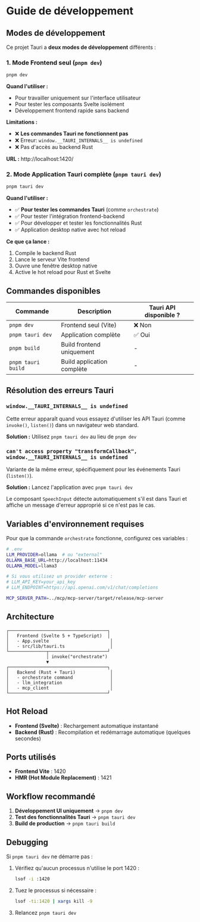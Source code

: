 # Guide de développement

## Modes de développement

Ce projet Tauri a **deux modes de développement** différents :

### 1. Mode Frontend seul (`pnpm dev`)

```bash
pnpm dev
```

**Quand l'utiliser :**
- Pour travailler uniquement sur l'interface utilisateur
- Pour tester les composants Svelte isolément
- Développement frontend rapide sans backend

**Limitations :**
- ❌ **Les commandes Tauri ne fonctionnent pas**
- ❌ Erreur: `window.__TAURI_INTERNALS__ is undefined`
- ❌ Pas d'accès au backend Rust

**URL :** http://localhost:1420/

### 2. Mode Application Tauri complète (`pnpm tauri dev`)

```bash
pnpm tauri dev
```

**Quand l'utiliser :**
- ✅ **Pour tester les commandes Tauri** (comme `orchestrate`)
- ✅ Pour tester l'intégration frontend-backend
- ✅ Pour développer et tester les fonctionnalités Rust
- ✅ Application desktop native avec hot reload

**Ce que ça lance :**
1. Compile le backend Rust
2. Lance le serveur Vite frontend
3. Ouvre une fenêtre desktop native
4. Active le hot reload pour Rust et Svelte

## Commandes disponibles

| Commande | Description | Tauri API disponible ? |
|----------|-------------|------------------------|
| `pnpm dev` | Frontend seul (Vite) | ❌ Non |
| `pnpm tauri dev` | Application complète | ✅ Oui |
| `pnpm build` | Build frontend uniquement | - |
| `pnpm tauri build` | Build application complète | - |

## Résolution des erreurs Tauri

### `window.__TAURI_INTERNALS__ is undefined`

Cette erreur apparaît quand vous essayez d'utiliser les API Tauri (comme `invoke()`, `listen()`) dans un navigateur web standard.

**Solution :** Utilisez `pnpm tauri dev` au lieu de `pnpm dev`

### `can't access property "transformCallback", window.__TAURI_INTERNALS__ is undefined`

Variante de la même erreur, spécifiquement pour les événements Tauri (`listen()`).

**Solution :** Lancez l'application avec `pnpm tauri dev`

Le composant `SpeechInput` détecte automatiquement s'il est dans Tauri et affiche un message d'erreur approprié si ce n'est pas le cas.

## Variables d'environnement requises

Pour que la commande `orchestrate` fonctionne, configurez ces variables :

```bash
# .env
LLM_PROVIDER=ollama  # ou "external"
OLLAMA_BASE_URL=http://localhost:11434
OLLAMA_MODEL=llama3

# Si vous utilisez un provider externe :
# LLM_API_KEY=your_api_key
# LLM_ENDPOINT=https://api.openai.com/v1/chat/completions

MCP_SERVER_PATH=../mcp/mcp-server/target/release/mcp-server
```

## Architecture

```
┌─────────────────────────────────────┐
│   Frontend (Svelte 5 + TypeScript)  │
│   - App.svelte                       │
│   - src/lib/tauri.ts                 │
└──────────────┬──────────────────────┘
               │ invoke("orchestrate")
               ▼
┌─────────────────────────────────────┐
│   Backend (Rust + Tauri)             │
│   - orchestrate command              │
│   - llm_integration                  │
│   - mcp_client                       │
└─────────────────────────────────────┘
```

## Hot Reload

- **Frontend (Svelte)** : Rechargement automatique instantané
- **Backend (Rust)** : Recompilation et redémarrage automatique (quelques secondes)

## Ports utilisés

- **Frontend Vite** : 1420
- **HMR (Hot Module Replacement)** : 1421

## Workflow recommandé

1. **Développement UI uniquement** → `pnpm dev`
2. **Test des fonctionnalités Tauri** → `pnpm tauri dev`
3. **Build de production** → `pnpm tauri build`

## Debugging

Si `pnpm tauri dev` ne démarre pas :

1. Vérifiez qu'aucun processus n'utilise le port 1420 :
   ```bash
   lsof -i :1420
   ```

2. Tuez le processus si nécessaire :
   ```bash
   lsof -ti:1420 | xargs kill -9
   ```

3. Relancez `pnpm tauri dev`
